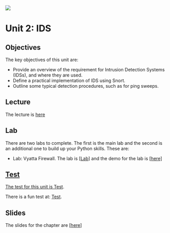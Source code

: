 <img src="https://github.com/billbuchanan/csn09112/blob/master/zadditional/top_csn09112.png"/>
<h1 id="logo">Unit 2: IDS</h1>
<h2>Objectives</h2>
The key objectives of this unit are:</p>
<ul>
  <li>Provide  an overview of the requirement for Intrusion Detection Systems (IDSs), and  where they are used.</li>
  <li>Define  a practical implementation of IDS using Snort.</li>
  <li>Outline  some typical detection procedures, such as for ping sweeps.</li>
</ul>
<h2>Lecture</h2>
<p>The lecture is <a href="https://www.youtube.com/watch?v=IguN0dFZ23I" target="_blank">here</a></p>
<h2>Lab</h2>
<p>There are two labs to complete. The first is the main lab and the second is an additional one to build up your Python skills. These  are:</p>
<ul>
  <li>Lab: Vyatta Firewall. The lab is [<a href="https://github.com/billbuchanan/csn09112/blob/master/week02_ids/labs/lab01_Vyatta.pdf">Lab</a>] and the demo for the lab is [<a href="https://youtu.be/ACldSA_uKM0">here</>]</li>

 </ul>
  
<h2>Test</h2>
<p>The test for this unit is <a href="https://asecuritysite.com/tests/tests?sortBy=sfc02">Test</a>.</p>
<p>There is a fun test at: <a href="https://asecuritysite.com/tests/fun?sortBy=sfc02">Test</a>.</p>
<h2>Slides</h2>
<p>The slides for the chapter are [<a href="https://github.com/billbuchanan/csn09112/blob/master/week02_ids/lecture/unit02_ids.pdf">here</a>]</p>


